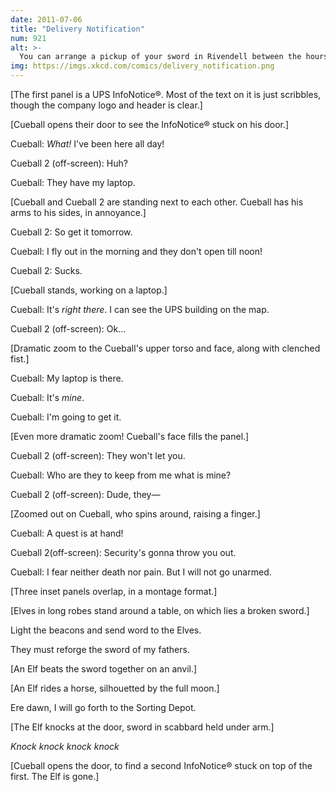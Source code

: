 ```yaml
---
date: 2011-07-06
title: "Delivery Notification"
num: 921
alt: >-
  You can arrange a pickup of your sword in Rivendell between the hours of noon and 7:00 PM.
img: https://imgs.xkcd.com/comics/delivery_notification.png
---
```

[The first panel is a UPS InfoNotice®. Most of the text on it is just scribbles, though the company logo and header is clear.]

[Cueball opens their door to see the InfoNotice® stuck on his door.]

Cueball: *What!* I've been here all day!

Cueball 2 (off-screen): Huh?

Cueball: They have my laptop.

[Cueball and Cueball 2 are standing next to each other. Cueball has his arms to his sides, in annoyance.]

Cueball 2: So get it tomorrow.

Cueball: I fly out in the morning and they don't open till noon!

Cueball 2: Sucks.

[Cueball stands, working on a laptop.]

Cueball: It's *right there*. I can see the UPS building on the map.

Cueball 2 (off-screen): Ok...

[Dramatic zoom to the Cueball's upper torso and face, along with clenched fist.]

Cueball: My laptop is there.

Cueball: It's *mine*.

Cueball: I'm going to get it.

[Even more dramatic zoom! Cueball's face fills the panel.]

Cueball 2 (off-screen): They won't let you.

Cueball: Who are they to keep from me what is mine?

Cueball 2 (off-screen): Dude, they—

[Zoomed out on Cueball, who spins around, raising a finger.]

Cueball: A quest is at hand!

Cueball 2(off-screen): Security's gonna throw you out.

Cueball: I fear neither death nor pain. But I will not go unarmed.

[Three inset panels overlap, in a montage format.]

[Elves in long robes stand around a table, on which lies a broken sword.]

 Light the beacons and send word to the Elves.

 They must reforge the sword of my fathers.

[An Elf beats the sword together on an anvil.]

[An Elf rides a horse, silhouetted by the full moon.]

 Ere dawn, I will go forth to the Sorting Depot.

[The Elf knocks at the door, sword in scabbard held under arm.]

*Knock knock knock knock*

[Cueball opens the door, to find a second InfoNotice® stuck on top of the first. The Elf is gone.]